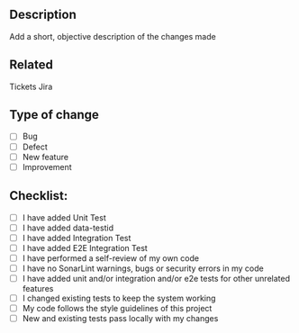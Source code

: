 ## Description

Add a short, objective description of the changes made

## Related

Tickets Jira

## Type of change

- [ ] Bug
- [ ] Defect
- [ ] New feature
- [ ] Improvement

## Checklist:

- [ ] I have added Unit Test
- [ ] I have added data-testid
- [ ] I have added Integration Test
- [ ] I have added E2E Integration Test
- [ ] I have performed a self-review of my own code
- [ ] I have no SonarLint warnings, bugs or security errors in my code
- [ ] I have added unit and/or integration and/or e2e tests for other unrelated features
- [ ] I changed existing tests to keep the system working
- [ ] My code follows the style guidelines of this project
- [ ] New and existing tests pass locally with my changes
